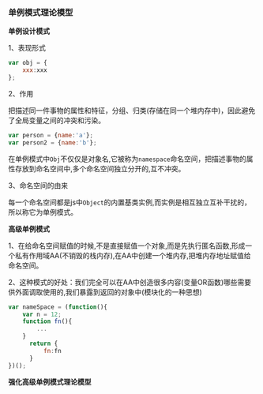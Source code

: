 ### 单例模式理论模型

**单例设计模式**

1、表现形式

```js
var obj = {
    xxx:xxx
};
```

2、作用

把描述同一件事物的属性和特征，分组、归类(存储在同一个堆内存中)，因此避免了全局变量之间的冲突和污染。

```js
var person = {name:'a'};
var person2 = {name:'b'};
```

在单例模式中`Obj`不仅仅是对象名,它被称为`namespace`命名空间，把描述事物的属性存放到命名空间中,多个命名空间独立分开的,互不冲突。

3、命名空间的由来

每一个命名空间都是js中`Object`的内置基类实例,而实例是相互独立互补干扰的，所以称它为单例模式。

**高级单例模式**

1、在给命名空间赋值的时候,不是直接赋值一个对象,而是先执行匿名函数,形成一个私有作用域AA(不销毁的栈内存),在AA中创建一个堆内存,把堆内存地址赋值给命名空间。

2、这种模式的好处：我们完全可以在AA中创造很多内容(变量OR函数)哪些需要供外面调取使用的,我们暴露到返回的对象中(模块化的一种思想)

```js
var nameSpace = (function(){
    var n = 12;
    function fn(){
        ...
    }
      return {
          fn:fn
      }
})();
```

**强化高级单例模式理论模型**

